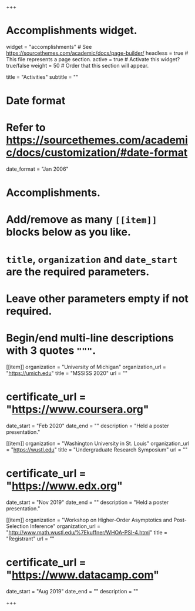 +++
# Accomplishments widget.
widget = "accomplishments"  # See https://sourcethemes.com/academic/docs/page-builder/
headless = true  # This file represents a page section.
active = true  # Activate this widget? true/false
weight = 50  # Order that this section will appear.

title = "Activities"
subtitle = ""

# Date format
#   Refer to https://sourcethemes.com/academic/docs/customization/#date-format
date_format = "Jan 2006"

# Accomplishments.
#   Add/remove as many `[[item]]` blocks below as you like.
#   `title`, `organization` and `date_start` are the required parameters.
#   Leave other parameters empty if not required.
#   Begin/end multi-line descriptions with 3 quotes `"""`.

[[item]]
  organization = "University of Michigan"
  organization_url = "https://umich.edu"
  title = "MSSISS 2020"
  url = ""
#  certificate_url = "https://www.coursera.org"
  date_start = "Feb 2020"
  date_end = ""
  description = "Held a poster presentation."

[[item]]
  organization = "Washington University in St. Louis"
  organization_url = "https://wustl.edu"
  title = "Undergraduate Research Symposium"
  url = ""
#  certificate_url = "https://www.edx.org"
  date_start = "Nov 2019"
  date_end = ""
  description = "Held a poster presentation."
  
[[item]]
  organization = "Workshop on Higher-Order Asymptotics and Post-Selection Inference"
  organization_url = "http://www.math.wustl.edu/%7Ekuffner/WHOA-PSI-4.html"
  title = "Registrant"
  url = ""
#  certificate_url = "https://www.datacamp.com"
  date_start = "Aug 2019"
  date_end = ""
  description = ""

+++
